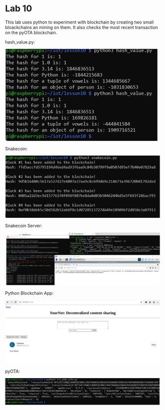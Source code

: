 # Lab 10

This lab uses python to experiment with blockchain by creating two small bloackchains an mining on them. It also checks the most recent transaction on the pyOTA blockchain.

hash_value.py:


![](hashvalue.jpg)


Snakecoin:

![](snakecoin.jpg)

Snakecoin Server:

![](snakecoinserver.jpg)

Python Blockchain App:

![](pythonblockchainapp.jpg)

pyOTA:

![](pyota.jpg)
